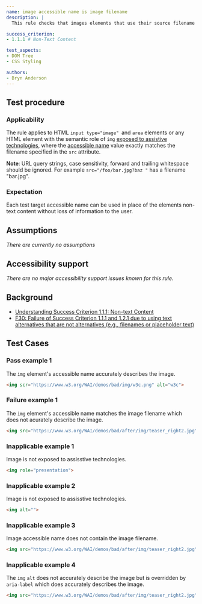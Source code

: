 ```yaml
---
name: image accessible name is image filename
description: |
  This rule checks that images elements that use their source filename as their accessible name, do so without loss of infomation to the user.

success_criterion:
- 1.1.1 # Non-Text Content

test_aspects:
- DOM Tree
- CSS Styling

authors:
- Bryn Anderson
---
```


## Test procedure

### Applicability

The rule applies to HTML `input type="image" `and `area` elements or any HTML element with the semantic role of `img` [exposed to assistive technologies](#exposed-to-assistive-technologies), where the [accessible name](#accessible-name) value exactly matches the filename specified in the `src` attribute.

**Note**: URL query strings, case sensitivity, forward and trailing whitespace should be ignored. For example `src="/foo/bar.jpg?baz "` has a filename "bar.jpg".

### Expectation

Each test target accessible name can be used in place of the elements non-text content without loss of information to the user.

## Assumptions

*There are currently no assumptions*

## Accessibility support

 *There are no major accessibility support issues known for this rule.*

## Background

- [Understanding Success Criterion 1.1.1: Non-text Content](https://www.w3.org/WAI/WCAG21/Understanding/non-text-content.html)
- [F30: Failure of Success Criterion 1.1.1 and 1.2.1 due to using text alternatives that are not alternatives (e.g., filenames or placeholder text)](https://www.w3.org/TR/2016/NOTE-WCAG20-TECHS-20161007/F30)

## Test Cases

### Pass example 1

The `img` element's accessible name accurately describes the image.

```html
<img scr="https://www.w3.org/WAI/demos/bad/img/w3c.png" alt="w3c">
```

### Failure example 1

The `img` element's accessible name matches the image filename which does not acurately describe the image.

```html
<img src="https://www.w3.org/WAI/demos/bad/after/img/teaser_right2.jpg" alt="teaser_right2.jpg">
```

### Inapplicable example 1

Image is not exposed to assisstive technologies.

```html
<img role="presentation">
```
### Inapplicable example 2

Image is not exposed to assisstive technologies.

```html
<img alt="">
```

### Inapplicable example 3

Image accessible name does not contain the image filename.

```html
<img src="https://www.w3.org/WAI/demos/bad/after/img/teaser_right2.jpg" alt="modanna lily">
```

### Inapplicable example 4

The `img` `alt` does not accurately describe the image but is overridden by `aria-label` which does accurately describes the image.

```html
<img src="https://www.w3.org/WAI/demos/bad/after/img/teaser_right2.jpg" alt="teaser_right2.jpg" aria-label="modanna lily">
```
